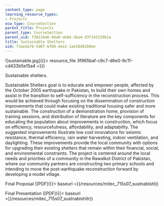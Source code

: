 ```yaml
---
content_type: page
learning_resource_types:
- Projects
ocw_type: CourseSection
parent_title: Projects
parent_type: CourseSection
parent_uid: f30134a6-94a0-de04-36a4-d3f145229b1a
title: Sustainable Shelters
uid: f3aeda76-5d8f-6f88-dee2-1ae10d02b9ee
---
```


![sustainable.jpg]({{< resource_file 3f965baf-c9c7-d6e0-8c11-cd433b5e15a4 >}})

Sustainable shelters.

Sustainable Shelters goal is to educate and empower people, affected by the October 2005 earthquake in Pakistan, to build their own homes and assist in the transition to self-sufficiency in the reconstruction process. This would be achieved through focusing on the dissemination of construction improvements that could make existing traditional housing safer and more sustainable. The construction of a demonstration home, provision of training sessions, and distribution of literature are the key components for educating the population about improvements in construction, which focus on efficiency, resourcefulness, affordability, and adaptability. The suggested improvements illustrate low cost innovations for seismic resistance, thermal efficiency, rain water harvesting, indoor ventilation, and daylighting. These improvements provide the local community with options for upgrading their existing shelters that remain within their financial, social, and environmental constraints. The project is centered around the local needs and priorities of a community in the Rawalkot District of Pakistan, where our community partners are constructing two primary schools and intending to move the post-earthquake reconstruction forward by developing a model village.

Final Proposal ([PDF]({{< baseurl >}}/resources/mitec_715s07_sustnablshl))

Final Presentation ([PDF]({{< baseurl >}}/resources/mitec_715s07_sustnablshltr))